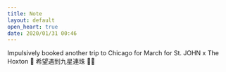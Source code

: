 ```yaml
---
title: Note
layout: default
open_heart: true
date: 2020/01/31 00:46
---
```


Impulsively booked another trip to Chicago for March for St. JOHN x The Hoxton 🥰 希望遇到九星連珠 🤞🏼
